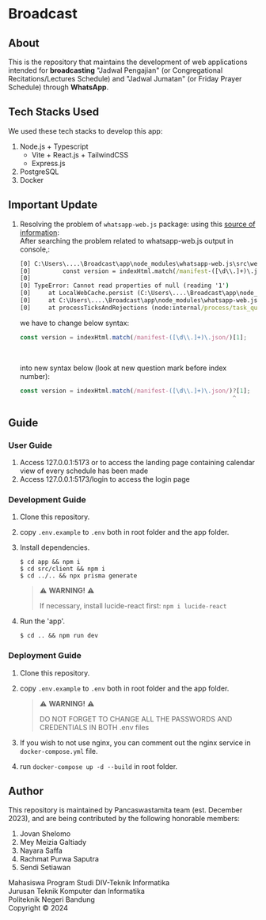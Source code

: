 # Broadcast

## About

This is the repository that maintains the development of web applications intended for **broadcasting** "Jadwal Pengajian" (or Congregational Recitations/Lectures Schedule) and "Jadwal Jumatan" (or Friday Prayer Schedule) through **WhatsApp**.

## Tech Stacks Used

We used these tech stacks to develop this app:

1. Node.js + Typescript
   - Vite + React.js + TailwindCSS
   - Express.js
2. PostgreSQL
3. Docker

## Important Update
1. Resolving the problem of `whatsapp-web.js` package: using this [source of information](https://stackoverflow.com/questions/78265879/whatsapp-web-js-how-can-i-fix-typeerror-cannot-read-properties-of-null-readin):<br/>
   After searching the problem related to whatsapp-web.js output in console,:<br/>
   ```cmd
   [0] C:\Users\....\Broadcast\app\node_modules\whatsapp-web.js\src\webCache\LocalWebCache.js:34
   [0]         const version = indexHtml.match(/manifest-([\d\\.]+)\.json/)[1];
   [0]                                                                     ^
   [0] TypeError: Cannot read properties of null (reading '1')
   [0]     at LocalWebCache.persist (C:\Users\....\Broadcast\app\node_modules\whatsapp-web.js\src\webCache\LocalWebCache.js:34:69)
   [0]     at C:\Users\....\Broadcast\app\node_modules\whatsapp-web.js\src\Client.js:728:36
   [0]     at processTicksAndRejections (node:internal/process/task_queues:95:5)
   ```

   we have to change below syntax:<br/>
   ```typescript
   const version = indexHtml.match(/manifest-([\d\\.]+)\.json/)[1];
   ```
   <br/>

   into new syntax below (look at new question mark before index number):<br/>
   ```typescript
   const version = indexHtml.match(/manifest-([\d\\.]+)\.json/)?[1];
                                                               ^
   ```

## Guide
### User Guide
1. Access 127.0.0.1:5173 or to access the landing page containing calendar view of every schedule has been made
2. Access 127.0.0.1:5173/login to access the login page

### Development Guide

1. Clone this repository.

2. copy `.env.example` to `.env` both in root folder and the app folder.

3. Install dependencies.

   ```console
   $ cd app && npm i
   $ cd src/client && npm i
   $ cd ../.. && npx prisma generate
   ```

   > ⚠️ **WARNING!** ⚠️
   >
   > If necessary, install lucide-react first: `npm i lucide-react`

4. Run the 'app'.
   ```console
   $ cd .. && npm run dev
   ```

### Deployment Guide

1. Clone this repository.

2. copy `.env.example` to `.env` both in root folder and the app folder.

   > ⚠️ **WARNING!** ⚠️
   >
   > DO NOT FORGET TO CHANGE ALL THE PASSWORDS AND CREDENTIALS IN BOTH .env files

3. If you wish to not use nginx, you can comment out the nginx service in `docker-compose.yml` file.
4. run `docker-compose up -d --build` in root folder.

## Author
This repository is maintained by Pancaswastamita team (est. December 2023), and are being contributed by the following honorable members:
1. Jovan Shelomo
2. Mey Meizia Galtiady
3. Nayara Saffa
4. Rachmat Purwa Saputra
5. Sendi Setiawan

Mahasiswa Program Studi DIV-Teknik Informatika<br/>
Jurusan Teknik Komputer dan Informatika<br/>
Politeknik Negeri Bandung<br/>
Copyright © 2024
